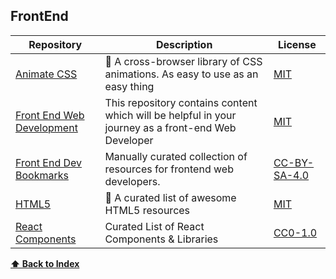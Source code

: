 ## FrontEnd

| Repository                                                                                     | Description                                                                                         | License                                                                                      |
| ---------------------------------------------------------------------------------------------- | --------------------------------------------------------------------------------------------------- | -------------------------------------------------------------------------------------------- |
| [Animate CSS](https://github.com/animate-css/animate.css)                                      | 🍿 A cross-browser library of CSS animations. As easy to use as an easy thing                       | [MIT](https://github.com/animate-css/animate.css/blob/main/LICENSE)                          |
| [Front End Web Development](https://github.com/RitikPatni/Front-End-Web-Development-Resources) | This repository contains content which will be helpful in your journey as a front-end Web Developer | [MIT](https://github.com/RitikPatni/Front-End-Web-Development-Resources/blob/master/LICENSE) |
| [Front End Dev Bookmarks](https://github.com/RitikPatni/Front-End-Web-Development-Resources)   | Manually curated collection of resources for frontend web developers.                               | [CC-BY-SA-4.0](https://github.com/oz123/awesome-c/blob/master/LICENSE)                       |
| [HTML5](https://github.com/diegocard/awesome-html5)                                            | 📝 A curated list of awesome HTML5 resources                                                        | [MIT](https://github.com/diegocard/awesome-html5/blob/master/LICENSE)                        |
| [React Components](https://github.com/brillout/awesome-react-components)                       | Curated List of React Components & Libraries                                                        | [CC0-1.0](https://creativecommons.org/publicdomain/zero/1.0/legalcode)                       |

**[⬆ Back to Index](#index)**